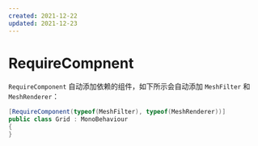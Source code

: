 ```yaml
---
created: 2021-12-22
updated: 2021-12-23
---
```

# RequireCompnent

`RequireComponent` 自动添加依赖的组件，如下所示会自动添加 `MeshFilter` 和 `MeshRenderer`：
```csharp
[RequireComponent(typeof(MeshFilter), typeof(MeshRenderer))]
public class Grid : MonoBehaviour
{
}
```